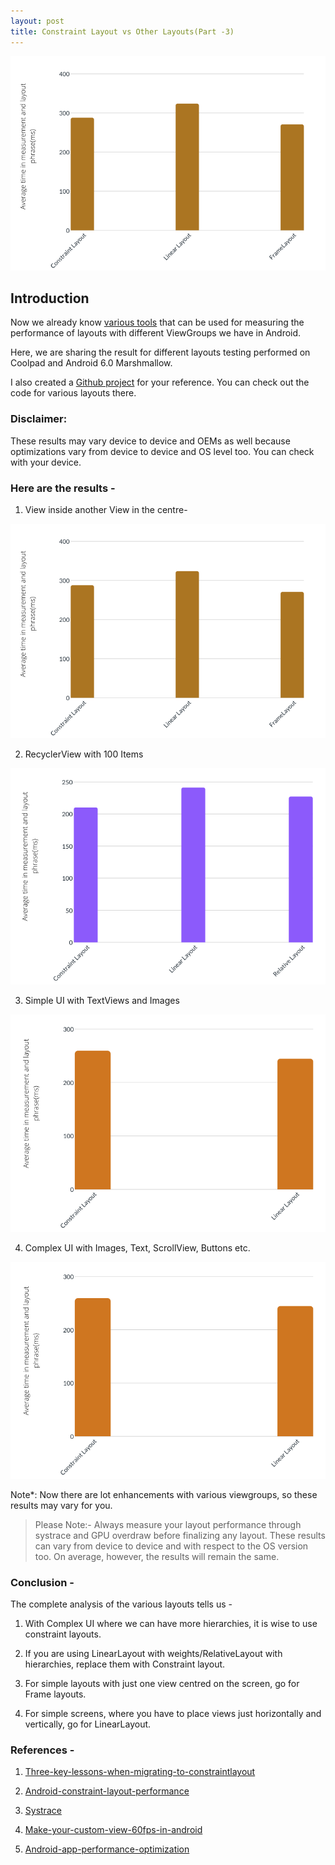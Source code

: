 ```yaml
---
layout: post
title: Constraint Layout vs Other Layouts(Part -3)
---
```

![result1](/images/result_1.png)

## Introduction
Now we already know [various tools](https://medium.com/1mgofficial/constraintlayout-vs-other-layouts-a-battle-towards-performance-part-2-21d6b5a6054c) that can be used for measuring the performance of layouts with different ViewGroups we have in Android.

Here, we are sharing the result for different layouts testing performed on Coolpad and Android 6.0 Marshmallow.

I also created a [Github project](https://github.com/niharika2810/LayoutPerformance-Analysis-App) for your reference. You can check out the code for various layouts there.

### Disclaimer:

These results may vary device to device and OEMs as well because optimizations vary from device to device and OS level too. You can check with your device.

### Here are the results -

1) View inside another View in the centre-

![result1](/images/result_1.png)

2) RecyclerView with 100 Items

![result1](/images/result_2.png)

3) Simple UI with TextViews and Images

![result1](/images/result_3.png)

4) Complex UI with Images, Text, ScrollView, Buttons etc.

![result1](/images/result_3.png)

Note*: Now there are lot enhancements with various viewgroups, so these results may vary for you.

>Please Note:- Always measure your layout performance through systrace and GPU overdraw before finalizing any layout. These results can vary from device to device and with respect to the OS version too. On average, however, the results will remain the same.

### Conclusion -

The complete analysis of the various layouts tells us -

1) With Complex UI where we can have more hierarchies, it is wise to use constraint layouts.

2) If you are using LinearLayout with weights/RelativeLayout with hierarchies, replace them with Constraint layout.

3) For simple layouts with just one view centred on the screen, go for Frame layouts.

4) For simple screens, where you have to place views just horizontally and vertically, go for LinearLayout.

### References -

1) <a href="https://medium.com/comparethemarket/three-key-lessons-when-migrating-to-constraintlayout-dff38c31a47">Three-key-lessons-when-migrating-to-constraintlayout</a>

2) <a href="https://github.com/googlesamples/android-constraint-layout-performance">Android-constraint-layout-performance</a>

3) <a href="https://stuff.mit.edu/afs/sipb/project/android/docs/tools/debugging/systrace.html">Systrace</a>

4) <a href="https://medium.com/rosberryapps/make-your-custom-view-60fps-in-android-4587bbffa557">Make-your-custom-view-60fps-in-android</a>

5) <a href="https://medium.com/mindorks/android-app-performance-optimization-cdccb422e38e">Android-app-performance-optimization</a>







